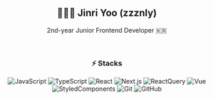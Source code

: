 <div align="center">

## 👩🏻‍💻 Jinri Yoo (zzznly)
2nd-year Junior Frontend Developer 🇰🇷
<!--
![HTML5](https://img.shields.io/badge/-HTML5-E34F26?style=flat-square&logo=html5&logoColor=white)
![CSS3](https://img.shields.io/badge/-CSS3-1572B6?style=flat-square&logo=css3)
-->
<br/>

### ⚡️ Stacks

![JavaScript](https://img.shields.io/badge/-JavaScript-black?style=flat-square&logo=javascript)
![TypeScript](https://img.shields.io/badge/-TypeScript-black?style=flat-square&logo=typescript)
![React](https://img.shields.io/badge/-React-black?style=flat-square&logo=react)
![Next.js](https://img.shields.io/badge/-Next.js-black?style=flat-square&logo=nextdotjs)
![ReactQuery](https://img.shields.io/badge/-ReactQuery-black?style=flat-square&logo=reactquery)
![Vue](https://img.shields.io/badge/-Vue.js-black?style=flat-square&logo=vuedotjs)
<br/>
![StyledComponents](https://img.shields.io/badge/-styled%20components-black?style=flat-square&logo=styledcomponents)
![Git](https://img.shields.io/badge/-Git-black?style=flat-square&logo=git)
![GitHub](https://img.shields.io/badge/-GitHub-181717?style=flat-square&logo=github)
</div>
